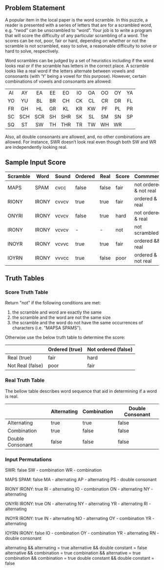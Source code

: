 ## Problem Statement

A popular item in the local paper is the word scramble.  In this puzzle, a reader is presented with a series of letters that are for a scrambled word, e.g. “rwod” can be unscrambled to “word”.  Your job is to write a program that will score the difficulty of any particular scrambling of a word.  The scores can be not, poor, fair or hard, depending on whether or not the scramble is not scrambled, easy to solve, a reasonable difficulty to solve or hard to solve, respectively.

Word scrambles can be judged by a set of heuristics including if the word looks real or if the scramble has letters in the correct place.  A scramble looks like a real word if the letters alternate between vowels and consonants (with ‘Y’ being a vowel for this purpose).  However, certain combinations of vowels and consonants are allowed:

|    |     |     |    |     |    |    |    |    |    |
|:--:|:---:|:---:|:--:|:---:|:--:|:--:|:--:|:--:|:--:|
| AI |  AY |  EA | EE |  EO | IO | OA | OO | OY | YA |
| YO |  YU |  BL | BR |  CH | CK | CL | CR | DR | FL |
| FR |  GH |  HL | GR |  KL | KR | KW | PF | PL | PR |
| SC | SCH | SCR | SH | SHR | SK | SL | SM | SN | SP |
| SQ |  ST |  SW | TH | THR | TR | TW | WH | WR |    |

Also, all double consonants are allowed, and, no other combinations are allowed.  For instance, SWR doesn’t look real even though both SW and WR are independently looking real.


## Sample Input Score

| Scramble | Word  | Sound | Ordered | Real  | Score | Commment                |
|----------|-------|-------|---------|-------|-------|-------------------------|
| MAPS     | SPAM  | cvcc  | false   | false | fair  | not ordered & not real  |
| RIONY    | IRONY | cvvcv | true    | true  | fair  | ordered & real          |
| ONYRI    | IRONY | vcvcv | false   | true  | hard  | not ordered & real      |
| IRONY    | IRONY | vcvcv | -       | -     | not   | not scrambled           |
| INOYR    | IRONY | vcvvc | true    | true  | fair  | ordered && real         |
| IOYRN    | IRONY | vvvcc | true    | false | poor  | ordered & not real      |

## Truth Tables

### Score Truth Table

Return "not" if the following conditions are met:
1. the scramble and word are exactly the same
1. the scramble and the word are not the same size
1. the scramble and the word do not have the same occurrences of characters (i.e. "MAPSA SPAMS").

Otherwise use the below truth table to determine the score:

|                  | Ordered (true) | Not ordered (false) |
|------------------|----------------|---------------------|
| Real (true)      | fair           | hard                |
| Not Real (false) | poor           | fair                |


### Real Truth Table
The bellow table describes word sequence that aid in determining if a word is real.

|                  | Alternating | Combination | Double Consonant |
|------------------|-------------|-------------|------------------|
| Alternating      | true        | true        | false            |
| Combination      | true        | false       | false            |
| Double Consonant | false       | false       | false            |


### Input Permutations

SWR: false
SW - combination
WR - combination

MAPS SPAM: false
MA - alternating
AP - alternating
PS - double consonant

RIONY IRONY: true
RI - alternating
IO - combination
ON - alternating
NY - alternating

ONYRI IRONY: true
ON - alternating
NY - alternating
YR - alternating
RI - alternating

INOYR IRONY: true
IN - alternating
NO - alternating
OY - combination
YR - alternating

IOYRN IRONY: false
IO - combination
OY - combination
YR - alternating
RN - double consonant


alternating && alternating = true
alternative && double constant = false
alternative && combination = true
combination && alternative = true
combination && combination = true
double constant && double constant = false

